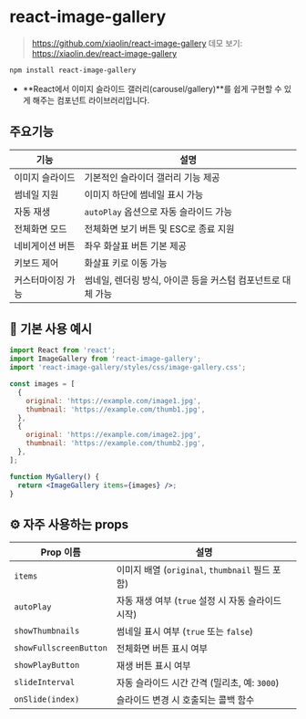 # react-image-gallery


> https://github.com/xiaolin/react-image-gallery
> 데모 보기: https://xiaolin.dev/react-image-gallery
```bash
npm install react-image-gallery
```

- **React에서 이미지 슬라이드 갤러리(carousel/gallery)**를 쉽게 구현할 수 있게 해주는 컴포넌트 라이브러리입니다.


## 주요기능
| 기능               | 설명                                                                 |
|--------------------|----------------------------------------------------------------------|
| 이미지 슬라이드     | 기본적인 슬라이더 갤러리 기능 제공                                  |
| 썸네일 지원         | 이미지 하단에 썸네일 표시 가능                                      |
| 자동 재생           | `autoPlay` 옵션으로 자동 슬라이드 가능                              |
| 전체화면 모드       | 전체화면 보기 버튼 및 ESC로 종료 지원                               |
| 네비게이션 버튼     | 좌우 화살표 버튼 기본 제공                                          |
| 키보드 제어         | 화살표 키로 이동 가능                                               |
| 커스터마이징 가능    | 썸네일, 렌더링 방식, 아이콘 등을 커스텀 컴포넌트로 대체 가능       |


## 🧪 기본 사용 예시
```jsx
import React from 'react';
import ImageGallery from 'react-image-gallery';
import 'react-image-gallery/styles/css/image-gallery.css';

const images = [
  {
    original: 'https://example.com/image1.jpg',
    thumbnail: 'https://example.com/thumb1.jpg',
  },
  {
    original: 'https://example.com/image2.jpg',
    thumbnail: 'https://example.com/thumb2.jpg',
  },
];

function MyGallery() {
  return <ImageGallery items={images} />;
}
```


## ⚙️ 자주 사용하는 props
| Prop 이름               | 설명                                                |
|-------------------------|-----------------------------------------------------|
| `items`                 | 이미지 배열 (`original`, `thumbnail` 필드 포함)     |
| `autoPlay`              | 자동 재생 여부 (`true` 설정 시 자동 슬라이드 시작)  |
| `showThumbnails`        | 썸네일 표시 여부 (`true` 또는 `false`)              |
| `showFullscreenButton`  | 전체화면 버튼 표시 여부                             |
| `showPlayButton`        | 재생 버튼 표시 여부                                 |
| `slideInterval`         | 자동 슬라이드 시간 간격 (밀리초, 예: `3000`)        |
| `onSlide(index)`        | 슬라이드 변경 시 호출되는 콜백 함수                 |
